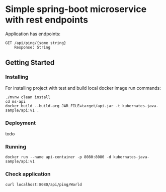 # Simple spring-boot microservice with rest endpoints

Application has endpoints:
```
GET /api/ping/{some string}
    Response: String
```

## Getting Started
### Installing

For installing project with test and build local docker image run commands:
```
./mvnw clean install
cd ms-api
docker build --build-arg JAR_FILE=target/api.jar -t kubernates-java-sample/api:v1 .
```
### Deployment
todo

### Running
```$xslt
docker run --name api-container -p 8080:8080 -d kubernates-java-sample/api:v1
```
### Check application 
```$xslt
curl localhost:8080/api/ping/World
```